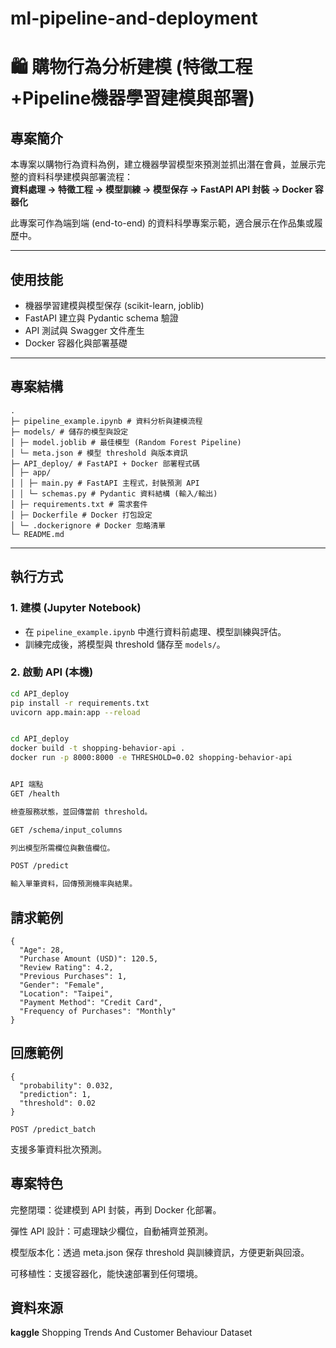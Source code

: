 # ml-pipeline-and-deployment
# 🛍️ 購物行為分析建模 (特徵工程+Pipeline機器學習建模與部署)

## 專案簡介
本專案以購物行為資料為例，建立機器學習模型來預測並抓出潛在會員，並展示完整的資料科學建模與部署流程：  
**資料處理 → 特徵工程 → 模型訓練 → 模型保存 → FastAPI API 封裝 → Docker 容器化**

此專案可作為端到端 (end-to-end) 的資料科學專案示範，適合展示在作品集或履歷中。

---
## 使用技能

- 機器學習建模與模型保存 (scikit-learn, joblib)
- FastAPI 建立與 Pydantic schema 驗證
- API 測試與 Swagger 文件產生
- Docker 容器化與部署基礎

---

## 專案結構
```
.
├─ pipeline_example.ipynb # 資料分析與建模流程
├─ models/ # 儲存的模型與設定
│ ├─ model.joblib # 最佳模型 (Random Forest Pipeline)
│ └─ meta.json # 模型 threshold 與版本資訊
├─ API_deploy/ # FastAPI + Docker 部署程式碼
│ ├─ app/
│ │ ├─ main.py # FastAPI 主程式，封裝預測 API
│ │ └─ schemas.py # Pydantic 資料結構 (輸入/輸出)
│ ├─ requirements.txt # 需求套件
│ ├─ Dockerfile # Docker 打包設定
│ └─ .dockerignore # Docker 忽略清單
└─ README.md
```


---

## 執行方式

### 1. 建模 (Jupyter Notebook)
- 在 `pipeline_example.ipynb` 中進行資料前處理、模型訓練與評估。
- 訓練完成後，將模型與 threshold 儲存至 `models/`。

### 2. 啟動 API (本機)
```bash
cd API_deploy
pip install -r requirements.txt
uvicorn app.main:app --reload


cd API_deploy
docker build -t shopping-behavior-api .
docker run -p 8000:8000 -e THRESHOLD=0.02 shopping-behavior-api


API 端點
GET /health

檢查服務狀態，並回傳當前 threshold。

GET /schema/input_columns

列出模型所需欄位與數值欄位。

POST /predict

輸入單筆資料，回傳預測機率與結果。
```

## 請求範例

```
{
  "Age": 28,
  "Purchase Amount (USD)": 120.5,
  "Review Rating": 4.2,
  "Previous Purchases": 1,
  "Gender": "Female",
  "Location": "Taipei",
  "Payment Method": "Credit Card",
  "Frequency of Purchases": "Monthly"
}

```

## 回應範例

```
{
  "probability": 0.032,
  "prediction": 1,
  "threshold": 0.02
}
```

```
POST /predict_batch
```

支援多筆資料批次預測。

## 專案特色

完整閉環：從建模到 API 封裝，再到 Docker 化部署。

彈性 API 設計：可處理缺少欄位，自動補齊並預測。

模型版本化：透過 meta.json 保存 threshold 與訓練資訊，方便更新與回滾。

可移植性：支援容器化，能快速部署到任何環境。


## 資料來源
**kaggle** Shopping Trends And Customer Behaviour Dataset

